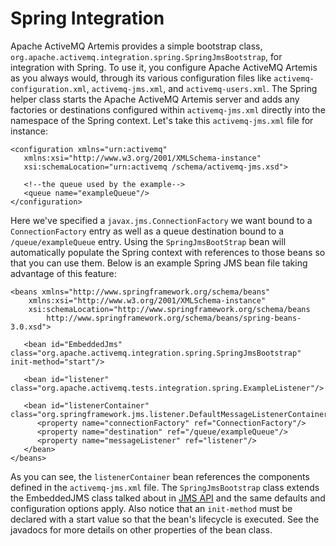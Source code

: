 # Spring Integration

Apache ActiveMQ Artemis provides a simple bootstrap class,
`org.apache.activemq.integration.spring.SpringJmsBootstrap`, for
integration with Spring. To use it, you configure Apache ActiveMQ Artemis as you always
would, through its various configuration files like
`activemq-configuration.xml`, `activemq-jms.xml`, and
`activemq-users.xml`. The Spring helper class starts the Apache ActiveMQ Artemis server
and adds any factories or destinations configured within
`activemq-jms.xml` directly into the namespace of the Spring context.
Let's take this `activemq-jms.xml` file for instance:

    <configuration xmlns="urn:activemq"
       xmlns:xsi="http://www.w3.org/2001/XMLSchema-instance"
       xsi:schemaLocation="urn:activemq /schema/activemq-jms.xsd">

       <!--the queue used by the example-->
       <queue name="exampleQueue"/>
    </configuration>

Here we've specified a `javax.jms.ConnectionFactory` we want bound to a
`ConnectionFactory` entry as well as a queue destination bound to a
`/queue/exampleQueue` entry. Using the `SpringJmsBootStrap` bean will
automatically populate the Spring context with references to those beans
so that you can use them. Below is an example Spring JMS bean file
taking advantage of this feature:

    <beans xmlns="http://www.springframework.org/schema/beans"
        xmlns:xsi="http://www.w3.org/2001/XMLSchema-instance"
        xsi:schemaLocation="http://www.springframework.org/schema/beans
            http://www.springframework.org/schema/beans/spring-beans-3.0.xsd">

       <bean id="EmbeddedJms" class="org.apache.activemq.integration.spring.SpringJmsBootstrap" init-method="start"/>

       <bean id="listener" class="org.apache.activemq.tests.integration.spring.ExampleListener"/>

       <bean id="listenerContainer" class="org.springframework.jms.listener.DefaultMessageListenerContainer">
          <property name="connectionFactory" ref="ConnectionFactory"/>
          <property name="destination" ref="/queue/exampleQueue"/>
          <property name="messageListener" ref="listener"/>
       </bean>
    </beans>

As you can see, the `listenerContainer` bean references the components
defined in the `activemq-jms.xml` file. The `SpringJmsBootstrap` class
extends the EmbeddedJMS class talked about in [JMS API](embedding-activemq.md) and the same defaults
and configuration options apply. Also notice that an `init-method` must
be declared with a start value so that the bean's lifecycle is executed.
See the javadocs for more details on other properties of the bean class.
